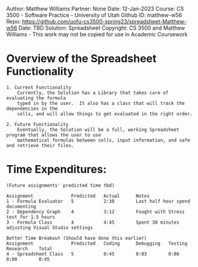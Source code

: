 
Author:		Matthew Williams
Partner:	None
Date:		12-Jan-2023
Course:		CS 3500 - Software Practice - University of Utah
Github ID:	matthew-w56
Repo:		https://github.com/uofu-cs3500-spring23/spreadsheet-Matthew-w56
Date:		TBD
Solution:	Spreadsheet
Copyright:	CS 3500 and Matthew Williams - This work may not be copied for use in Academic Coursework


# Overview of the Spreadsheet Functionality

	1. Current Functionality
		Currently, the Solution has a Library that takes care of evaluating the formula
		typed in by the user.  It also has a class that will track the dependencies in the
		cells, and will allow things to get evaluated in the right order.

	2. Future Functionality
		Eventually, the Solution will be a full, working Spreadsheet program that allows the user to use
		mathematical formulas between cells, input information, and safe and retrieve their files.


# Time Expenditures:
	(Future assignments' predicted time tbd)

	Assignment				Predicted	Actual		Notes
	1 - Formula Evaluator	5			2:30		Last half hour spend documenting
	2 - Dependency Graph	4			3:12		Fought with Stress test for 1.5 hours
	3 - Formula Class		4			4:45		Spent 30 minutes adjusting Visual Studio settings
	
	Better Time Breakout (Should have done this earlier)
	Assignment				Predicted	Coding		Debugging	Testing		Research	Total
	4 - Spreadsheet Class	5			0:45		0:03		0:06		0:00		0:45